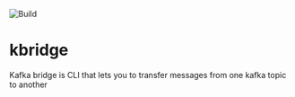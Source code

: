 ![Build](https://github.com/vlasovsv/kbridge/actions/workflows/dotnet.yml/badge.svg)

# kbridge
Kafka bridge is CLI that lets you to transfer messages from one kafka topic to another
